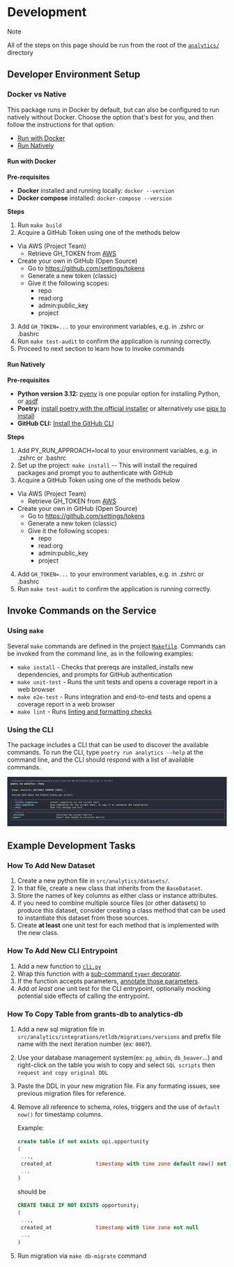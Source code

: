 # Development 

> [!NOTE]
> All of the steps on this page should be run from the root of the [`analytics/`](../../analytics/) directory

## Developer Environment Setup 

### Docker vs Native

This package runs in Docker by default, but can also be configured to run natively without Docker. Choose the option that's best for you, and then follow the instructions for that option:

- [Run with Docker](#run-with-docker)
- [Run Natively](#run-natively)

#### Run with Docker

**Pre-requisites**

- **Docker** installed and running locally: `docker --version`
- **Docker compose** installed: `docker-compose --version`

**Steps**

1. Run `make build`
2. Acquire a GitHub Token using one of the methods below
  - Via AWS (Project Team)
    - Retrieve GH_TOKEN from [AWS](https://us-east-1.console.aws.amazon.com/systems-manager/parameters/%252Fanalytics%252Fgithub-token/description?region=us-east-1&tab=Table#list_parameter_filters=Name:Contains:analytics%2Fgithub-token)
  - Create your own in GitHub (Open Source)
    - Go to https://github.com/settings/tokens
    - Generate a new token (classic)
    - Give it the following scopes:
      - repo
      - read:org
      - admin:public_key
      - project
3. Add `GH_TOKEN=...` to your environment variables, e.g. in .zshrc or .bashrc
4. Run `make test-audit` to confirm the application is running correctly.
5. Proceed to next section to learn how to invoke commands 

#### Run Natively

**Pre-requisites**

- **Python version 3.12:** [pyenv](https://github.com/pyenv/pyenv#installation) is one popular option for installing Python, or [asdf](https://asdf-vm.com/)
- **Poetry:** [install poetry with the official installer](https://python-poetry.org/docs/#installing-with-the-official-installer) or alternatively use [pipx to install](https://python-poetry.org/docs/#installing-with-pipx)
- **GitHub CLI:** [Install the GitHub CLI](https://github.com/cli/cli#installation)

**Steps**

1. Add PY_RUN_APPROACH=local to your environment variables, e.g. in .zshrc or .bashrc
2. Set up the project: `make install` -- This will install the required packages and prompt you to authenticate with GitHub
3. Acquire a GitHub Token using one of the methods below
  - Via AWS (Project Team)
    - Retrieve GH_TOKEN from [AWS](https://us-east-1.console.aws.amazon.com/systems-manager/parameters/%252Fanalytics%252Fgithub-token/description?region=us-east-1&tab=Table#list_parameter_filters=Name:Contains:analytics%2Fgithub-token)
  - Create your own in GitHub (Open Source)
    - Go to https://github.com/settings/tokens
    - Generate a new token (classic)
    - Give it the following scopes:
      - repo
      - read:org
      - admin:public_key
      - project
4. Add `GH_TOKEN=...` to your environment variables, e.g. in .zshrc or .bashrc
5. Run `make test-audit` to confirm the application is running correctly.

## Invoke Commands on the Service

### Using `make` 

Several `make` commands are defined in the project [`Makefile`](../../analytics/Makefile). Commands can be invoked from the command line, as in the following examples:

- `make install` - Checks that prereqs are installed, installs new dependencies, and prompts for GitHub authentication
- `make unit-test` - Runs the unit tests and opens a coverage report in a web browser
- `make e2e-test` - Runs integration and end-to-end tests and opens a coverage report in a web browser
- `make lint` - Runs [linting and formatting checks](formatting-and-linting.md)

### Using the CLI 

The package includes a CLI that can be used to discover the available commands. To run the CLI, type `poetry run analytics --help` at the command line, and the CLI should respond with a list of available commands.

![Screenshot of passing the --help flag to CLI entry point](../../analytics/static/screenshot-cli-help.png)

## Example Development Tasks

### How To Add New Dataset

1. Create a new python file in `src/analytics/datasets/`.
2. In that file, create a new class that inherits from the `BaseDataset`.
3. Store the names of key columns as either class or instance attributes.
4. If you need to combine multiple source files (or other datasets) to produce this dataset, consider creating a class method that can be used to instantiate this dataset from those sources.
5. Create **at least** one unit test for each method that is implemented with the new class.

### How To Add New CLI Entrypoint

1. Add a new function to [`cli.py`](../../analytics/src/analytics/cli.py)
2. Wrap this function with a [sub-command `typer` decorator](https://typer.tiangolo.com/tutorial/subcommands/single-file/). 
3. If the function accepts parameters, [annotate those parameters](https://typer.tiangolo.com/tutorial/options/name/).
4. Add *at least* one unit test for the CLI entrypoint, optionally mocking potential side effects of calling the entrypoint.

### How To Copy Table from grants-db to analytics-db

1. Add a new sql migration file in `src/analytics/integrations/etldb/migrations/versions` and prefix file name with the next iteration number (ex: `0007`).
2. Use your database management system(ex: `pg_admin`, `db_beaver`...) and right-click on the table you wish to copy and select `SQL scripts` then `request and copy original DDL` 
3. Paste the DDL in your new migration file. Fix any formating issues, see previous migration files for reference.
4. Remove all reference to schema, roles, triggers and the use of `default now()` for timestamp columns.

    Example: 
    ``` sql 
    create table if not exists opi.opportunity
    ( 
     ...,
     created_at              timestamp with time zone default now() not null,
     ...
    )
    ```
    should be
    ``` sql 
    CREATE TABLE IF NOT EXISTS opportunity;
    ( 
     ...,
     created_at              timestamp with time zone not null
     ...
    )
      ```

5. Run migration via `make db-migrate` command

